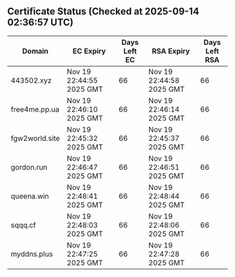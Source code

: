 ## Certificate Status (Checked at 2025-09-14 02:36:57 UTC)
| Domain | EC Expiry | Days Left EC | RSA Expiry | Days Left RSA |
|--------|-----------|-------------|------------|--------------|
| 443502.xyz | Nov 19 22:44:55 2025 GMT | 66 | Nov 19 22:44:58 2025 GMT | 66 |
| free4me.pp.ua | Nov 19 22:46:10 2025 GMT | 66 | Nov 19 22:46:14 2025 GMT | 66 |
| fgw2world.site | Nov 19 22:45:32 2025 GMT | 66 | Nov 19 22:45:37 2025 GMT | 66 |
| gordon.run | Nov 19 22:46:47 2025 GMT | 66 | Nov 19 22:46:51 2025 GMT | 66 |
| queena.win | Nov 19 22:48:41 2025 GMT | 66 | Nov 19 22:48:44 2025 GMT | 66 |
| sqqq.cf | Nov 19 22:48:03 2025 GMT | 66 | Nov 19 22:48:06 2025 GMT | 66 |
| myddns.plus | Nov 19 22:47:25 2025 GMT | 66 | Nov 19 22:47:28 2025 GMT | 66 |
